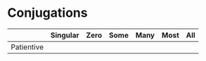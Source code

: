 # Conjugations

|            | Singular | Zero | Some | Many | Most | All |
|------------|----------|------|------|------|------|-----|
| Patientive | 
